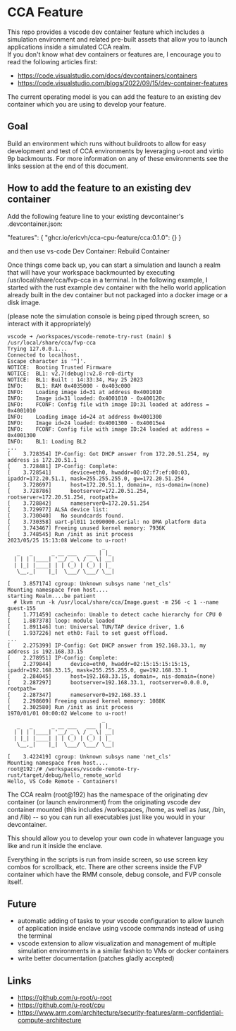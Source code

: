 # CCA Feature

This repo provides a vscode dev container feature which includes a simulation environment and related pre-built assets that allow you to launch applications inside a simulated CCA realm.  
If you don't know what dev containers or features are, I encourage you to read the following articles first:

- https://code.visualstudio.com/docs/devcontainers/containers
- https://code.visualstudio.com/blogs/2022/09/15/dev-container-features

The current operating model is you can add the feature to an existing dev container which you are using to develop your feature.

## Goal

Build an environment which runs without buildroots to allow for easy development and test of CCA environments by leveraging u-root
and virtio 9p backmounts.  For more information on any of these environments see the links session at the end of this document.

## How to add the feature to an existing dev container

Add the following feature line to your existing devcontainer's .devcontainer.json:

"features": {
  "ghcr.io/ericvh/cca-cpu-feature/cca:0.1.0": {}
}

and then use vs-code Dev Container: Rebuild Container

Once things come back up, you can start a simulation and launch a realm that will have your
workspace backmounted by executing /usr/local/share/cca/fvp-cca in a terminal.  In the following example,
I started with the rust example dev container with the hello world application already
built in the dev container but not packaged into a docker image or a disk image.

(please note the simulation console is being piped through screen, so interact with it appropriately)

```
vscode ➜ /workspaces/vscode-remote-try-rust (main) $ /usr/local/share/cca/fvp-cca 
Trying 127.0.0.1...
Connected to localhost.
Escape character is '^]'.
NOTICE:  Booting Trusted Firmware
NOTICE:  BL1: v2.7(debug):v2.8-rc0-dirty
NOTICE:  BL1: Built : 14:33:34, May 25 2023
INFO:    BL1: RAM 0x4035000 - 0x403c000
INFO:    Loading image id=31 at address 0x4001010
INFO:    Image id=31 loaded: 0x4001010 - 0x400120c
INFO:    FCONF: Config file with image ID:31 loaded at address = 0x4001010
INFO:    Loading image id=24 at address 0x4001300
INFO:    Image id=24 loaded: 0x4001300 - 0x40015e4
INFO:    FCONF: Config file with image ID:24 loaded at address = 0x4001300
INFO:    BL1: Loading BL2
...
[    3.728354] IP-Config: Got DHCP answer from 172.20.51.254, my address is 172.20.51.1
[    3.728481] IP-Config: Complete:
[    3.728541]      device=eth0, hwaddr=00:02:f7:ef:00:03, ipaddr=172.20.51.1, mask=255.255.255.0, gw=172.20.51.254
[    3.728697]      host=172.20.51.1, domain=, nis-domain=(none)
[    3.728786]      bootserver=172.20.51.254, rootserver=172.20.51.254, rootpath=
[    3.728842]      nameserver0=172.20.51.254
[    3.729977] ALSA device list:
[    3.730040]   No soundcards found.
[    3.730358] uart-pl011 1c090000.serial: no DMA platform data
[    3.743467] Freeing unused kernel memory: 7936K
[    3.748545] Run /init as init process
2023/05/25 15:13:08 Welcome to u-root!
                              _
   _   _      _ __ ___   ___ | |_
  | | | |____| '__/ _ \ / _ \| __|
  | |_| |____| | | (_) | (_) | |_
   \__,_|    |_|  \___/ \___/ \__|

[    3.857174] cgroup: Unknown subsys name 'net_cls'
Mounting namespace from host....
starting Realm....be patient
  # lkvm run -k /usr/local/share/cca/Image.guest -m 256 -c 1 --name guest-155
[    1.771459] cacheinfo: Unable to detect cache hierarchy for CPU 0
[    1.887378] loop: module loaded
[    1.891146] tun: Universal TUN/TAP device driver, 1.6
[    1.937226] net eth0: Fail to set guest offload.
...
[    2.275399] IP-Config: Got DHCP answer from 192.168.33.1, my address is 192.168.33.15
[    2.278951] IP-Config: Complete:
[    2.279844]      device=eth0, hwaddr=02:15:15:15:15:15, ipaddr=192.168.33.15, mask=255.255.255.0, gw=192.168.33.1
[    2.284045]      host=192.168.33.15, domain=, nis-domain=(none)
[    2.287297]      bootserver=192.168.33.1, rootserver=0.0.0.0, rootpath=
[    2.287347]      nameserver0=192.168.33.1
[    2.298609] Freeing unused kernel memory: 1088K
[    2.302580] Run /init as init process
1970/01/01 00:00:02 Welcome to u-root!
                              _
   _   _      _ __ ___   ___ | |_
  | | | |____| '__/ _ \ / _ \| __|
  | |_| |____| | | (_) | (_) | |_
   \__,_|    |_|  \___/ \___/ \__|

[    3.422419] cgroup: Unknown subsys name 'net_cls'
Mounting namespace from host....
root@192:/# /workspaces/vscode-remote-try-rust/target/debug/hello_remote_world
Hello, VS Code Remote - Containers!
```

The CCA realm (root@192) has the namespace of the originating dev container (or launch environment)
from the originating vscode dev container mounted (this includes /workspaces, /home, as well
as /usr, /bin, and /lib) -- so you can run all executables just like you would in your
devcontainer.

This should allow you to develop your own code in whatever language you like and run it inside
the enclave.

Everything in the scripts is run from inside screen, so use screen key combos for scrollback, etc.
There are other screens inside the FVP container which have the RMM console, debug console, and FVP console itself.

## Future

- automatic adding of tasks to your vscode configuration to allow launch of application inside enclave using vscode commands instead of using the terminal
- vscode extension to allow visualization and management of multiple simulation environments in a similar fashion to VMs or docker containers
- write better documentation (patches gladly accepted)

## Links

- https://github.com/u-root/u-root
- https://github.com/u-root/cpu
- https://www.arm.com/architecture/security-features/arm-confidential-compute-architecture